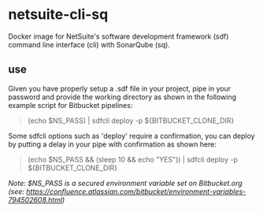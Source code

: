 # netsuite-cli-sq
Docker image for NetSuite's software development framework (sdf) command line interface (cli) with SonarQube (sq).

## use
Given you have properly setup a .sdf file in your project, pipe in your password and provide the working directory as shown in the following example script for Bitbucket pipelines:

> (echo $NS_PASS) | sdfcli deploy -p ${BITBUCKET_CLONE_DIR}

Some sdfcli options such as 'deploy' require a confirmation, you can deploy by putting a delay in your pipe with confirmation as shown here:

> (echo $NS_PASS && (sleep 10 && echo "YES")) | sdfcli deploy -p ${BITBUCKET_CLONE_DIR}

*Note: $NS_PASS is a secured environment variable set on Bitbucket.org (see: https://confluence.atlassian.com/bitbucket/environment-variables-794502608.html)*
